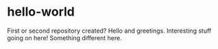 # hello-world
First or second repository created?
Hello and greetings. Interesting stuff going on here!
Something different here. 
